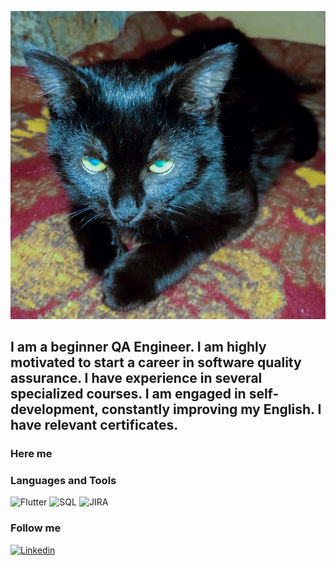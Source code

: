 [![Header](https://github.com/KostiantynHorda/kostiantynhorda/blob/master/assets/header.jpg)](https://github.com/KostiantynHorda)

## I am a beginner QA Engineer. I am highly motivated to start a career in software quality assurance. I have experience in several specialized courses. I am engaged in self-development, constantly improving my English. I have relevant certificates.

### Here me
<!-- BLOG-POST-LIST:START -->
<!-- BLOG-POST-LIST:END -->


### Languages and Tools
![Flutter](https://img.shields.io/badge/Flutter-090909?style=for-the-badge&logo=flutter&logoColor=47C5FB)
![SQL](https://img.shields.io/badge/SQL-090909?style=for-the-badge&logo=mysql&logoColor=47C5FB)
![JIRA](https://img.shields.io/badge/JIRA-090909?style=for-the-badge&logo=JIRA&logoColor=47C5FB)

### Follow me
[![Linkedin](https://img.shields.io/badge/Linkedin-090909?style=for-the-badge&logo=Linkedin&logoColor=47C5FB)](https://www.linkedin.com/in/horda-kostiantyn)


